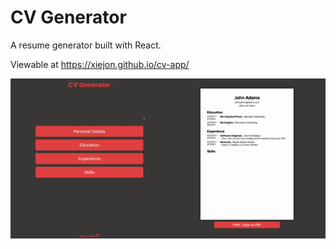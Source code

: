 # CV Generator

A resume generator built with React.

Viewable at https://xiejon.github.io/cv-app/

![demo](./readmeImages/demo.gif)